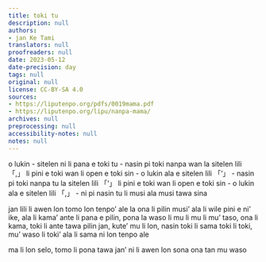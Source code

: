 ```yaml
---
title: toki tu
description: null
authors:
- jan Ke Tami
translators: null
proofreaders: null
date: 2023-05-12
date-precision: day
tags: null
original: null
license: CC-BY-SA 4.0
sources:
- https://liputenpo.org/pdfs/0019mama.pdf
- https://liputenpo.org/lipu/nanpa-mama/
archives: null
preprocessing: null
accessibility-notes: null
notes: null
---
```


o lukin - sitelen ni li pana e toki tu - nasin pi toki nanpa wan la sitelen lili 「,」 li pini e toki wan li open e toki sin - o lukin ala e sitelen lili 「‘」 - nasin pi toki nanpa tu la sitelen lili 「‘」 li pini e toki wan li open e toki sin - o lukin ala e sitelen lili 「,」 - ni pi nasin tu li musi ala musi tawa sina

jan lili li awen lon tomo lon tenpo’ ale la ona li pilin musi’ ala li wile pini e ni’ ike, ala li kama’ ante li pana e pilin, pona la waso li mu li mu li mu’ taso, ona li kama, toki li ante tawa pilin jan, kute’ mu li lon, nasin toki li sama toki li toki, mu’ waso li toki’ ala li sama ni lon tenpo ale

ma li lon selo, tomo li pona tawa jan’ ni li awen lon sona ona tan mu waso
